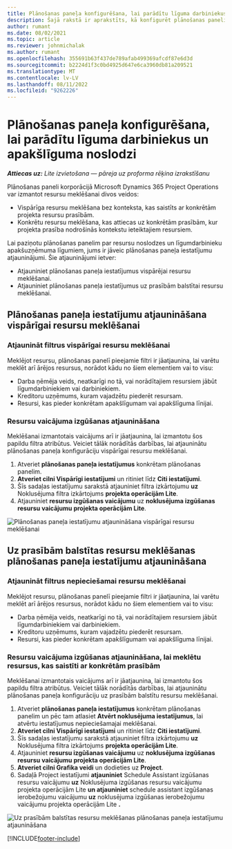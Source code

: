 ```yaml
---
title: Plānošanas paneļa konfigurēšana, lai parādītu līguma darbiniekus un apakšlīguma noslodzi
description: Šajā rakstā ir aprakstīts, kā konfigurēt plānošanas paneli korporācijā Microsoft Dynamics 365 Project Operations, lai parādītu ar apakšuzņēmuma līgumu saistīto resursu noslodzi, nodarbinot projekta resursu prasības.
author: rumant
ms.date: 08/02/2021
ms.topic: article
ms.reviewer: johnmichalak
ms.author: rumant
ms.openlocfilehash: 355691b63f437de789afab499369afcdf87e6d3d
ms.sourcegitcommit: b2224d1f3c0bd4925d647e6ca3960db81a209521
ms.translationtype: MT
ms.contentlocale: lv-LV
ms.lasthandoff: 08/11/2022
ms.locfileid: "9262226"
---
```

# <a name="configure-schedule-board-to-show-contract-workers-and-subcontracted-capacity"></a>Plānošanas paneļa konfigurēšana, lai parādītu līguma darbiniekus un apakšlīguma noslodzi 

_**Attiecas uz:** Lite izvietošana — pāreja uz proforma rēķina izrakstīšanu_

Plānošanas paneli korporācijā Microsoft Dynamics 365 Project Operations var izmantot resursu meklēšanai divos veidos:

- Vispārīga resursu meklēšana bez konteksta, kas saistīts ar konkrētām projekta resursu prasībām.
- Konkrētu resursu meklēšana, kas attiecas uz konkrētām prasībām, kur projekta prasība nodrošinās kontekstu ieteiktajiem resursiem.

Lai paziņotu plānošanas panelim par resursu noslodzes un līgumdarbinieku apakšuzņēmuma līgumiem, jums ir jāveic plānošanas paneļa iestatījumu atjauninājumi. Šie atjauninājumi ietver: 
- Atjauniniet plānošanas paneļa iestatījumus vispārējai resursu meklēšanai.
- Atjauniniet plānošanas paneļa iestatījumus uz prasībām balstītai resursu meklēšanai.

## <a name="update-schedule-board-settings-for-general-resource-search"></a>Plānošanas paneļa iestatījumu atjaunināšana vispārīgai resursu meklēšanai
### <a name="update-filters-for-general-resource-search"></a>Atjaunināt filtrus vispārīgai resursu meklēšanai
Meklējot resursu, plānošanas panelī pieejamie filtri ir jāatjaunina, lai varētu meklēt arī ārējos resursus, norādot kādu no šiem elementiem vai to visu:
  - Darba ņēmēja veids, neatkarīgi no tā, vai norādītajiem resursiem jābūt līgumdarbiniekiem vai darbiniekiem.
  - Kreditoru uzņēmums, kuram vajadzētu piederēt resursam.
  - Resursi, kas pieder konkrētam apakšlīgumam vai apakšlīguma līnijai.
    
### <a name="update-retrieve-resource-query"></a>Resursu vaicājuma izgūšanas atjaunināšana
Meklēšanai izmantotais vaicājums arī ir jāatjaunina, lai izmantotu šos papildu filtra atribūtus. Veiciet tālāk norādītās darbības, lai atjauninātu plānošanas paneļa konfigurāciju vispārīgai resursu meklēšanai.  
1. Atveriet **plānošanas paneļa iestatījumus** konkrētam plānošanas panelim.
2. **Atveriet cilni Vispārīgi iestatījumi** un ritiniet līdz **Citi iestatījumi**.
3. Šīs sadaļas iestatījumu sarakstā atjauniniet filtra izkārtojumu **uz** Noklusējuma filtra izkārtojums **projekta operācijām Lite**.
4. Atjauniniet **resursu izgūšanas vaicājumu** uz **noklusējuma izgūšanas resursu vaicājumu projekta operācijām Lite**.

![Plānošanas paneļa iestatījumu atjaunināšana vispārīgai resursu meklēšanai](../media/BoardSettings.png)  

## <a name="update-schedule-board-settings-for-requirementbased-resource-search"></a>Uz prasībām balstītas resursu meklēšanas plānošanas paneļa iestatījumu atjaunināšana
### <a name="update-filters-for-requirement-specific-resource-search"></a>Atjaunināt filtrus nepieciešamai resursu meklēšanai 
Meklējot resursu, plānošanas panelī pieejamie filtri ir jāatjaunina, lai varētu meklēt arī ārējos resursus, norādot kādu no šiem elementiem vai to visu:
 - Darba ņēmēja veids, neatkarīgi no tā, vai norādītajiem resursiem jābūt līgumdarbiniekiem vai darbiniekiem.
 - Kreditoru uzņēmums, kuram vajadzētu piederēt resursam.
 - Resursi, kas pieder konkrētam apakšlīgumam vai apakšlīguma līnijai.

### <a name="update-retrieve-resource-query-for-requirement-specific-resource-search"></a>Resursu vaicājuma izgūšanas atjaunināšana, lai meklētu resursus, kas saistīti ar konkrētām prasībām 
Meklēšanai izmantotais vaicājums arī ir jāatjaunina, lai izmantotu šos papildu filtra atribūtus. Veiciet tālāk norādītās darbības, lai atjauninātu plānošanas paneļa konfigurāciju uz prasībām balstītu resursu meklēšanai.

1. Atveriet **plānošanas paneļa iestatījumus** konkrētam plānošanas panelim un pēc tam atlasiet **Atvērt noklusējuma iestatījumus**, lai atvērtu iestatījumus nepieciešamajai meklēšanai.
2. **Atveriet cilni Vispārīgi iestatījumi** un ritiniet līdz **Citi iestatījumi**.
3. Šīs sadaļas iestatījumu sarakstā atjauniniet filtra izkārtojumu **uz** Noklusējuma filtra izkārtojums **projekta operācijām Lite**.
4. Atjauniniet **resursu izgūšanas vaicājumu** uz **noklusējuma izgūšanas resursu vaicājumu projekta operācijām Lite**.
5. **Atveriet cilni Grafika veidi** un dodieties uz **Project**.
6. Sadaļā Project iestatījumi **atjauniniet** Schedule Assistant izgūšanas resursu vaicājumu **uz** Noklusējuma izgūšanas resursu vaicājumu projekta operācijām Lite **un atjauniniet** schedule assistant izgūšanas ierobežojumu vaicājumu **uz** noklusējuma izgūšanas ierobežojumu vaicājumu projekta operācijām Lite **.**

![Uz prasībām balstītas resursu meklēšanas plānošanas paneļa iestatījumu atjaunināšana](../media/SASettings.png)  

[!INCLUDE[footer-include](../../includes/footer-banner.md)]
